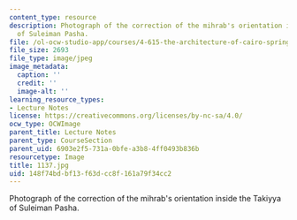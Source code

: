 ```yaml
---
content_type: resource
description: Photograph of the correction of the mihrab's orientation inside the Takiyya
  of Suleiman Pasha.
file: /ol-ocw-studio-app/courses/4-615-the-architecture-of-cairo-spring-2002/148f74bdbf13f63dcc8f161a79f34cc2_1137.jpg
file_size: 2693
file_type: image/jpeg
image_metadata:
  caption: ''
  credit: ''
  image-alt: ''
learning_resource_types:
- Lecture Notes
license: https://creativecommons.org/licenses/by-nc-sa/4.0/
ocw_type: OCWImage
parent_title: Lecture Notes
parent_type: CourseSection
parent_uid: 6903e2f5-731a-0bfe-a3b8-4ff0493b836b
resourcetype: Image
title: 1137.jpg
uid: 148f74bd-bf13-f63d-cc8f-161a79f34cc2
---
```

Photograph of the correction of the mihrab's orientation inside the Takiyya of Suleiman Pasha.